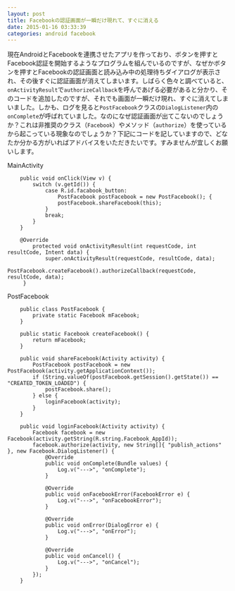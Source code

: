 ```yaml
---
layout: post
title: Facebookの認証画面が一瞬だけ現れて、すぐに消える
date: 2015-01-16 03:33:39
categories: android facebook
---
```

<!-- {% raw %} -->
<p>現在AndroidとFacebookを連携させたアプリを作っており、ボタンを押すとFacebook認証を開始するようなプログラムを組んでいるのですが、なぜかボタンを押すとFacebookの認証画面と読み込み中の処理待ちダイアログが表示され、その後すぐに認証画面が消えてしまいます。しばらく色々と調べていると、<code>onActivityResult</code>で<code>authorizeCallback</code>を呼んであげる必要があると分かり、そのコードを追加したのですが、それでも画面が一瞬だけ現れ、すぐに消えてしまいました。しかも、ログを見ると<code>PostFacebook</code>クラスの<code>DialogListener</code>内の<code>onComplete</code>が呼ばれていました。なのになぜ認証画面が出てこないのでしょうか？これは非推奨のクラス（<code>Facebook</code>）やメソッド（<code>authorize</code>）を使っているから起こっている現象なのでしょうか？下記にコードを記していますので、どなたか分かる方がいればアドバイスをいただきたいです。すみませんが宜しくお願いします。</p>

<p>MainActivity</p>

<pre><code>    public void onClick(View v) {
        switch (v.getId()) {
            case R.id.facabook_button:
                PostFacebook postFacebook = new PostFacebook(); {
                postFacebook.shareFacebook(this);
            }
            break;
        }
    }

    @Override
        protected void onActivityResult(int requestCode, int resultCode, Intent data) {
            super.onActivityResult(requestCode, resultCode, data);
            PostFacebook.createFacebook().authorizeCallback(requestCode, resultCode, data);
     }
</code></pre>

<p>PostFacebook</p>

<pre><code>    public class PostFacebook {
        private static Facebook mFacebook;
    }

    public static Facebook createFacebook() {
        return mFacebook;
    }

    public void shareFacebook(Activity activity) {
        PostFacebook postFacebook = new PostFacebook(activity.getApplicationContext());
        if (String.valueOf(postFacebook.getSession().getState()) == "CREATED_TOKEN_LOADED") {
            postFacebook.share();
        } else {
            loginFacebook(activity);
        }
    }

    public void loginFacebook(Activity activity) {
        Facebook facebook = new Facebook(activity.getString(R.string.Facebook_AppId));
        facebook.authorize(activity, new String[]{ "publish_actions" }, new Facebook.DialogListener() {
            @Override
            public void onComplete(Bundle values) {
                Log.v("---&gt;", "onComplete");
            }

            @Override
            public void onFacebookError(FacebookError e) {
                Log.v("---&gt;", "onFacebookError");
            }

            @Override
            public void onError(DialogError e) {
                Log.v("---&gt;", "onError");
            }

            @Override
            public void onCancel() {
                Log.v("---&gt;", "onCancel");
            }
        });
    }
</code></pre>
<!-- {% endraw %} -->
